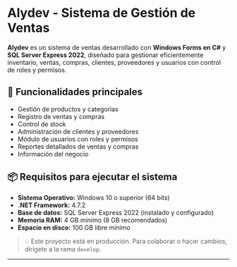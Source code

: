# Alydev - Sistema de Gestión de Ventas

**Alydev** es un sistema de ventas desarrollado con **Windows Forms en C#** y **SQL Server Express 2022**, diseñado para gestionar eficientemente inventario, ventas, compras, clientes, proveedores y usuarios con control de roles y permisos.

## 🚀 Funcionalidades principales

- Gestión de productos y categorías
- Registro de ventas y compras
- Control de stock
- Administración de clientes y proveedores
- Módulo de usuarios con roles y permisos
- Reportes detallados de ventas y compras
- Información del negocio

## 📦 Requisitos para ejecutar el sistema

- **Sistema Operativo:** Windows 10 o superior (64 bits)
- **.NET Framework:** 4.7.2
- **Base de datos:** SQL Server Express 2022 (instalado y configurado)
- **Memoria RAM:** 4 GB mínimo (8 GB recomendados)
- **Espacio en disco:** 100 GB libre mínimo

> 💡 Este proyecto está en producción. Para colaborar o hacer cambios, dirígete a la rama `develop`.

---
